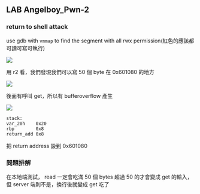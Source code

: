 ## LAB Angelboy_Pwn-2
### return to shell attack
use gdb with `vmmap` to find the segment with all rwx permission(紅色的應該都可讀可寫可執行)

![](https://i.imgur.com/PwKTnRh.png)

用 r2 看，我們發現我們可以寫 50 個 byte 在 0x601080 的地方

![](https://i.imgur.com/x8LzuIo.png)

後面有呼叫 get，所以有 bufferoverflow 產生

![](https://i.imgur.com/C3uwAeG.png)

```
stack:
var_20h    0x20
rbp        0x8
return_add 0x8
```
把 return address 設到 0x601080

### 問題排解
在本地端測試， read 一定會吃滿 50 個 bytes 超過 50 的才會變成 get 的輸入，但 server 端則不是，換行後就變成 get 吃了
